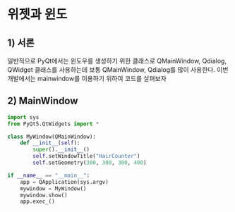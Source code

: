 # 위젯과 윈도

## 1) 서론
일반적으로 PyQt에서는 윈도우를 생성하기 위한 클래스로
QMainWindow, Qdialog, QWidget 클래스를 사용하는데 
보통 QMainWindow, Qdialog를 많이 사용한다. 
이번 개발에서는 mainwindow를 이용하기 위하여 코드를 살펴보자

## 2) MainWindow
``` python
import sys
from PyQt5.QtWidgets import *

class MyWindow(QMainWindow):
    def __init__(self):
        super().__init__()
        self.setWindowTitle("HairCounter")
        self.setGeometry(300, 300, 300, 400)

if __name__ == "__main__":
    app = QApplication(sys.argv)
    mywindow = MyWindow()
    mywindow.show()
    app.exec_()
```
<!--stackedit_data:
eyJoaXN0b3J5IjpbOTEyNDM4NDgyLDIxMDUxNzUyMTNdfQ==
-->